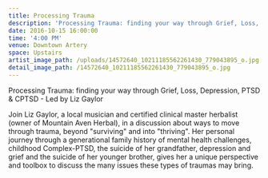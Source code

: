 ```yaml
---
title: Processing Trauma
description: 'Processing Trauma: finding your way through Grief, Loss, Depression, PTSD & CPTSD - Led by Liz Gaylor'
date: 2016-10-15 16:00:00
time: '4:00 PM'
venue: Downtown Artery
space: Upstairs
artist_image_path: /uploads/14572640_10211185562261430_779043895_o.jpg
detail_image_path: /14572640_10211185562261430_779043895_o.jpg
---
```



Processing Trauma: finding your way through Grief, Loss, Depression, PTSD & CPTSD - Led by Liz Gaylor

Join Liz Gaylor, a local musician and certified clinical master herbalist (owner of Mountain Aven Herbal), in a discussion about ways to move through trauma, beyond "surviving" and into "thriving". Her personal journey through a generational family history of mental health challenges, childhood Complex-PTSD, the suicide of her grandfather, depression and grief and the suicide of her younger brother, gives her a unique perspective and toolbox to discuss the many issues these types of traumas may bring.